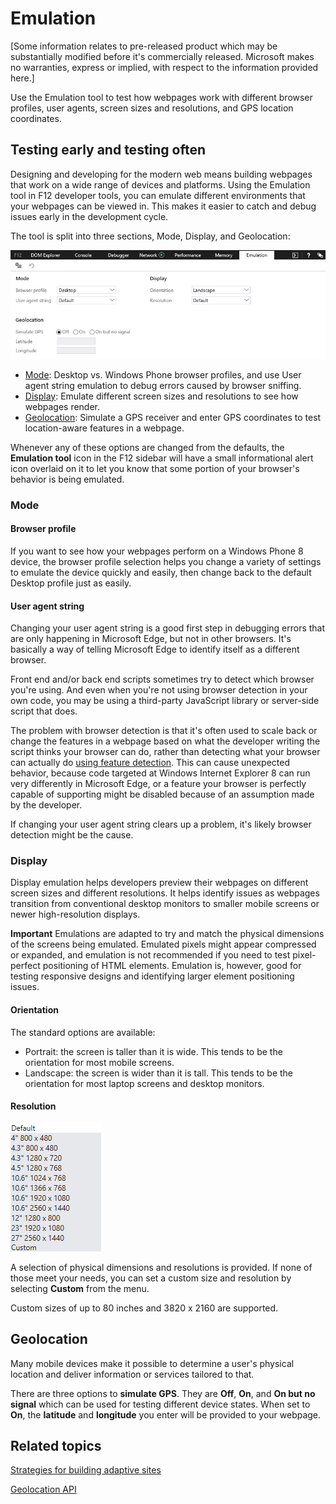 # Emulation

[Some information relates to pre-released product which may be substantially modified before it's commercially released. Microsoft makes no warranties, express or implied, with respect to the information provided here.]

Use the Emulation tool to test how webpages work with different browser profiles, user agents, screen sizes and resolutions, and GPS location coordinates.


## Testing early and testing often

Designing and developing for the modern web means building webpages that work on a wide range of devices and platforms. Using the Emulation tool in F12 developer tools, you can emulate different environments that your webpages can be viewed in. This makes it easier to catch and debug issues early in the development cycle.

The tool is split into three sections, Mode, Display, and Geolocation:

![Edge Emulation](../media/Edge_Emulation.png)

  - [Mode](#mode): Desktop vs. Windows Phone browser profiles, and use User agent string emulation to debug errors caused by browser sniffing.
  - [Display](#display): Emulate different screen sizes and resolutions to see how webpages render.
  - [Geolocation](#geolocation): Simulate a GPS receiver and enter GPS coordinates to test location-aware features in a webpage.

Whenever any of these options are changed from the defaults, the **Emulation tool** icon in the F12 sidebar will have a small informational alert icon overlaid on it to let you know that some portion of your browser's behavior is being emulated.

### Mode
#### Browser profile

If you want to see how your webpages perform on a Windows Phone 8 device, the browser profile selection helps you change a variety of settings to emulate the device quickly and easily, then change back to the default Desktop profile just as easily.

#### User agent string

Changing your user agent string is a good first step in debugging errors that are only happening in Microsoft Edge, but not in other browsers. It's basically a way of telling Microsoft Edge to identify itself as a different browser.

Front end and/or back end scripts sometimes try to detect which browser you're using. And even when you're not using browser detection in your own code, you may be using a third-party JavaScript library or server-side script that does.

The problem with browser detection is that it's often used to scale back or change the features in a webpage based on what the developer writing the script thinks your browser can do, rather than detecting what your browser can actually do [using feature detection](https://msdn.microsoft.com/en-us/library/hh273397(v=vs.85).aspx). This can cause unexpected behavior, because code targeted at Windows Internet Explorer 8 can run very differently in Microsoft Edge, or a feature your browser is perfectly capable of supporting might be disabled because of an assumption made by the developer.

If changing your user agent string clears up a problem, it's likely browser detection might be the cause.

### Display

Display emulation helps developers preview their webpages on different screen sizes and different resolutions. It helps identify issues as webpages transition from conventional desktop monitors to smaller mobile screens or newer high-resolution displays.

**Important**  Emulations are adapted to try and match the physical dimensions of the screens being emulated. Emulated pixels might appear compressed or expanded, and emulation is not recommended if you need to test pixel-perfect positioning of HTML elements. Emulation is, however, good for testing responsive designs and identifying larger element positioning issues.

#### Orientation

The standard options are available:
  - Portrait: the screen is taller than it is wide. This tends to be the orientation for most mobile screens.
  - Landscape: the screen is wider than it is tall. This tends to be the orientation for most laptop screens and desktop monitors.

#### Resolution

![Edge Emulation Resolutions](../media/F12BlueEmulationResolution.png)

A selection of physical dimensions and resolutions is provided. If none of those meet your needs, you can set a custom size and resolution by selecting **Custom** from the menu.

Custom sizes of up to 80 inches and 3820 x 2160 are supported.

## Geolocation

Many mobile devices make it possible to determine a user's physical location and deliver information or services tailored to that.

There are three options to **simulate GPS**. They are **Off**, **On**, and **On but no signal** which can be used for testing different device states. When set to **On**, the **latitude** and **longitude** you enter will be provided to your webpage.

## Related topics

[Strategies for building adaptive sites](https://msdn.microsoft.com/en-us/library/jj583806(v=vs.85).aspx)

[Geolocation API](https://msdn.microsoft.com/en-us/library/hh772290(v=vs.85).aspx)
